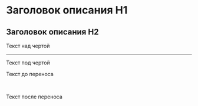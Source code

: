 # Заголовок описания H1

## Заголовок описания H2


Текст над чертой

---

Текст под чертой


Текст до переноса

<br>

Текст после переноса
